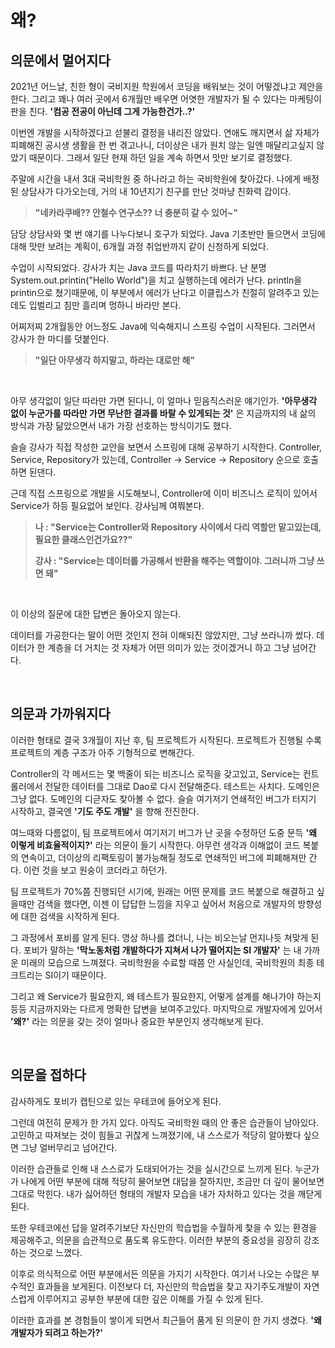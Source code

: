 # 왜?

## 의문에서 멀어지다

2021년 어느날, 친한 형이 국비지원 학원에서 코딩을 배워보는 것이 어떻겠냐고 제안을 한다. 그리고 꽤나 여러 곳에서 6개월만 배우면 어엿한 개발자가 될 수 있다는 마케팅이 판을 친다. **'컴공 전공이 아닌데 그게 가능한건가..?'**

이번엔 개발을 시작하겠다고 섣불리 결정을 내리진 않았다. 연애도 깨지면서 삶 자체가 피폐해진 공시생 생활을 한 번 겪고나니, 더이상은 내가 원치 않는 일엔 매달리고싶지 않았기 때문이다. 그래서 일단 현재 하던 일을 계속 하면서 맛만 보기로 결정했다.

주말에 시간을 내서 3대 국비학원 중 하나라고 하는 국비학원에 찾아갔다. 나에게 배정된 상담사가 다가오는데, 거의 내 10년지기 친구를 만난 것마냥 친화력 갑이다. 

> **"네카라쿠배?? 안철수 연구소?? 너 충분히 갈 수 있어~"**

담당 상담사와 몇 번 얘기를 나누다보니 호구가 되었다. Java 기초반만 들으면서 코딩에 대해 맛만 보려는 계획이, 6개월 과정 취업반까지 같이 신청하게 되었다.

수업이 시작되었다. 강사가 치는 Java 코드를 따라치기 바쁘다. 난 분명 System.out.printin("Hello World")을 치고 실행하는데 에러가 난다. println을 printin으로 쳤기때문에, 이 부분에서 에러가 난다고 이클립스가 친절히 알려주고 있는데도 입벌리고 침만 흘리며 멍하니 바라만 본다.

어찌저찌 2개월동안 어느정도 Java에 익숙해지니 스프링 수업이 시작된다. 그러면서 강사가 한 마디를 덧붙인다.

> **"일단 아무생각 하지말고, 하라는 대로만 해"**

<br/>

아무 생각없이 일단 따라만 가면 된다니, 이 얼마나 믿음직스러운 얘기인가. **'아무생각 없이 누군가를 따라만 가면 무난한 결과를 바랄 수 있게되는 것'** 은 지금까지의 내 삶의 방식과 가장 닮았으면서 내가 가장 선호하는 방식이기도 했다.

슬슬 강사가 직접 작성한 교안을 보면서 스프링에 대해 공부하기 시작한다. Controller, Service, Repository가 있는데, Controller -> Service -> Repository 순으로 호출하면 된댄다.

근데 직접 스프링으로 개발을 시도해보니, Controller에 이미 비즈니스 로직이 있어서 Service가 하등 필요없어 보인다. 강사님께 여쭤본다.

> **나 : "Service는 Controller와 Repository 사이에서 다리 역할만 맡고있는데, 필요한 클래스인건가요??"**
>
> **강사 : "Service는 데이터를 가공해서 반환을 해주는 역할이야. 그러니까 그냥 쓰면 돼"**

<br/>

이 이상의 질문에 대한 답변은 돌아오지 않는다. 

데이터를 가공한다는 말이 어떤 것인지 전혀 이해되진 않았지만, 그냥 쓰라니까 썼다. 데이터가 한 계층을 더 거치는 것 자체가 어떤 의미가 있는 것이겠거니 하고 그냥 넘어간다.

<br/>

## 의문과 가까워지다

이러한 형태로 결국 3개월이 지난 후, 팀 프로젝트가 시작된다. 프로젝트가 진행될 수록 프로젝트의 계층 구조가 아주 기형적으로 변해간다.

Controller의 각 메서드는 몇 백줄이 되는 비즈니스 로직을 갖고있고, Service는 컨트롤러에서 전달한 데이터를 그대로 Dao로 다시 전달해준다. 테스트는 사치다. 도메인은 그냥 없다. 도메인의 디귿자도 찾아볼 수 없다. 슬슬 여기저기 연쇄적인 버그가 터지기 시작하고, 결국엔 **'기도 주도 개발'** 을 향해 전진한다.

여느때와 다름없이, 팀 프로젝트에서 여기저기 버그가 난 곳을 수정하던 도중 문득 **'왜 이렇게 비효율적이지?'** 라는 의문이 들기 시작한다. 아무런 생각과 이해없이 코드 복붙의 연속이고, 더이상의 리팩토링이 불가능해질 정도로 연쇄적인 버그에 피폐해져만 간다. 이런 것을 보고 원숭이 코더라고 하던가.

팀 프로젝트가 70%쯤 진행되던 시기에, 원래는 어떤 문제를 코드 복붙으로 해결하고 싶을때만 검색을 했다면, 이젠 이 답답한 느낌을 지우고 싶어서 처음으로 개발자의 방향성에 대한 검색을 시작하게 된다.

그 과정에서 포비를 알게 된다. 영상 하나를 켰더니, 나는 비오는날 먼지나듯 쳐맞게 된다. 포비가 말하는 **'막노동처럼 개발하다가 지쳐서 나가 떨어지는 SI 개발자'** 는 내 가까운 미래의 모습으로 느껴졌다. 국비학원을 수료할 때쯤 안 사실인데, 국비학원의 최종 테크트리는 SI이기 때문이다.

그리고 왜 Service가 필요한지, 왜 테스트가 필요한지, 어떻게 설계를 해나가야 하는지 등등 지금까지와는 다르게 명확한 답변을 보여주고있다. 마지막으로 개발자에게 있어서 **'왜?'** 라는 의문을 갖는 것이 얼마나 중요한 부분인지 생각해보게 된다.

<br/>

## 의문을 접하다

감사하게도 포비가 캡틴으로 있는 우테코에 들어오게 된다.

그런데 여전히 문제가 한 가지 있다. 아직도 국비학원 때의 안 좋은 습관들이 남아있다. 고민하고 따져보는 것이 힘들고 귀찮게 느껴졌기에, 내 스스로가 적당히 알아봤다 싶으면 그냥 얼버무리고 넘어간다.

이러한 습관들로 인해 내 스스로가 도태되어가는 것을 실시간으로 느끼게 된다. 누군가가 나에게 어떤 부분에 대해 적당히 물어보면 대답을 잘하지만, 조금만 더 깊이 물어보면 그대로 막힌다. 내가 싫어하던 형태의 개발자 모습을 내가 자처하고 있다는 것을 깨닫게 된다.

또한 우테코에선 답을 알려주기보단 자신만의 학습법을 수월하게 찾을 수 있는 환경을 제공해주고, 의문을 습관적으로 품도록 유도한다. 이러한 부분의 중요성을 굉장히 강조하는 것으로 느꼈다.

이후로 의식적으로 어떤 부분에서든 의문을 가지기 시작한다. 여기서 나오는 수많은 부수적인 효과들을 보게된다. 이전보다 더, 자신만의 학습법을 찾고 자기주도개발이 자연스럽게 이루어지고 공부한 부분에 대한 깊은 이해를 가질 수 있게 된다.

이러한 효과를 본 경험들이 쌓이게 되면서 최근들어 품게 된 의문이 한 가지 생겼다. **'왜 개발자가 되려고 하는가?'**
